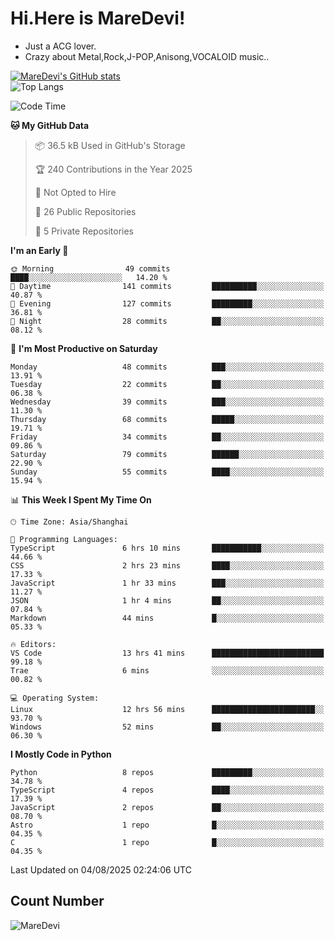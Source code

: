 # Hi.Here is MareDevi!

- Just a ACG lover.
- Crazy about Metal,Rock,J-POP,Anisong,VOCALOID music..

[![MareDevi's GitHub stats](https://github-readme-stats.vercel.app/api?username=MareDevi&show_icons=true&theme=algolia)](https://github.com/anuraghazra/github-readme-stats)  
![Top Langs](https://github-readme-stats.vercel.app/api/top-langs/?username=MareDevi&layout=compact&theme=algolia)

<!--START_SECTION:waka-->
![Code Time](http://img.shields.io/badge/Code%20Time-305%20hrs%2021%20mins-blue)

**🐱 My GitHub Data** 

> 📦 36.5 kB Used in GitHub's Storage 
 > 
> 🏆 240 Contributions in the Year 2025
 > 
> 🚫 Not Opted to Hire
 > 
> 📜 26 Public Repositories 
 > 
> 🔑 5 Private Repositories 
 > 
**I'm an Early 🐤** 

```text
🌞 Morning                49 commits          ████░░░░░░░░░░░░░░░░░░░░░   14.20 % 
🌆 Daytime                141 commits         ██████████░░░░░░░░░░░░░░░   40.87 % 
🌃 Evening                127 commits         █████████░░░░░░░░░░░░░░░░   36.81 % 
🌙 Night                  28 commits          ██░░░░░░░░░░░░░░░░░░░░░░░   08.12 % 
```
📅 **I'm Most Productive on Saturday** 

```text
Monday                   48 commits          ███░░░░░░░░░░░░░░░░░░░░░░   13.91 % 
Tuesday                  22 commits          ██░░░░░░░░░░░░░░░░░░░░░░░   06.38 % 
Wednesday                39 commits          ███░░░░░░░░░░░░░░░░░░░░░░   11.30 % 
Thursday                 68 commits          █████░░░░░░░░░░░░░░░░░░░░   19.71 % 
Friday                   34 commits          ██░░░░░░░░░░░░░░░░░░░░░░░   09.86 % 
Saturday                 79 commits          ██████░░░░░░░░░░░░░░░░░░░   22.90 % 
Sunday                   55 commits          ████░░░░░░░░░░░░░░░░░░░░░   15.94 % 
```


📊 **This Week I Spent My Time On** 

```text
🕑︎ Time Zone: Asia/Shanghai

💬 Programming Languages: 
TypeScript               6 hrs 10 mins       ███████████░░░░░░░░░░░░░░   44.66 % 
CSS                      2 hrs 23 mins       ████░░░░░░░░░░░░░░░░░░░░░   17.33 % 
JavaScript               1 hr 33 mins        ███░░░░░░░░░░░░░░░░░░░░░░   11.27 % 
JSON                     1 hr 4 mins         ██░░░░░░░░░░░░░░░░░░░░░░░   07.84 % 
Markdown                 44 mins             █░░░░░░░░░░░░░░░░░░░░░░░░   05.33 % 

🔥 Editors: 
VS Code                  13 hrs 41 mins      █████████████████████████   99.18 % 
Trae                     6 mins              ░░░░░░░░░░░░░░░░░░░░░░░░░   00.82 % 

💻 Operating System: 
Linux                    12 hrs 56 mins      ███████████████████████░░   93.70 % 
Windows                  52 mins             ██░░░░░░░░░░░░░░░░░░░░░░░   06.30 % 
```

**I Mostly Code in Python** 

```text
Python                   8 repos             █████████░░░░░░░░░░░░░░░░   34.78 % 
TypeScript               4 repos             ████░░░░░░░░░░░░░░░░░░░░░   17.39 % 
JavaScript               2 repos             ██░░░░░░░░░░░░░░░░░░░░░░░   08.70 % 
Astro                    1 repo              █░░░░░░░░░░░░░░░░░░░░░░░░   04.35 % 
C                        1 repo              █░░░░░░░░░░░░░░░░░░░░░░░░   04.35 % 
```




 Last Updated on 04/08/2025 02:24:06 UTC
<!--END_SECTION:waka-->

## Count Number
![MareDevi](https://count.getloli.com/get/@maredevi?theme=moebooru-h)  

<!---
MareDevi/MareDevi is a ✨ special ✨ repository because its `README.md` (this file) appears on your GitHub profile.
You can click the Preview link to take a look at your changes.
--->
